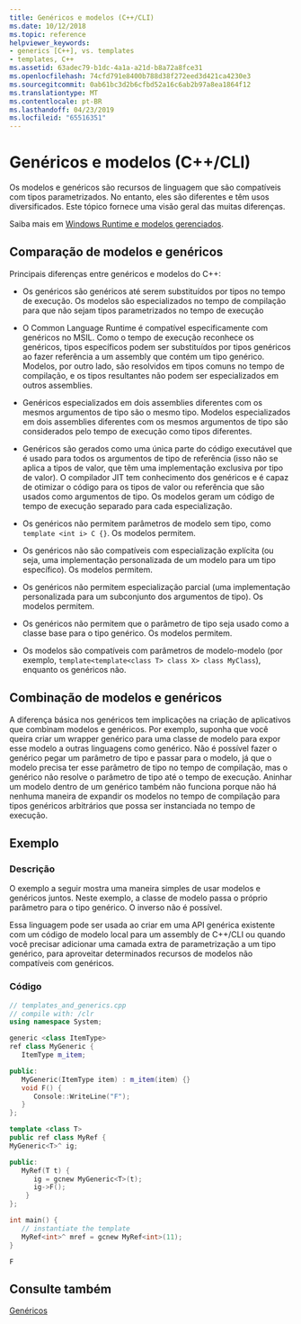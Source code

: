 ```yaml
---
title: Genéricos e modelos (C++/CLI)
ms.date: 10/12/2018
ms.topic: reference
helpviewer_keywords:
- generics [C++], vs. templates
- templates, C++
ms.assetid: 63adec79-b1dc-4a1a-a21d-b8a72a8fce31
ms.openlocfilehash: 74cfd791e8400b788d38f272eed3d421ca4230e3
ms.sourcegitcommit: 0ab61bc3d2b6cfbd52a16c6ab2b97a8ea1864f12
ms.translationtype: MT
ms.contentlocale: pt-BR
ms.lasthandoff: 04/23/2019
ms.locfileid: "65516351"
---
```

# <a name="generics-and-templates-ccli"></a>Genéricos e modelos (C++/CLI)

Os modelos e genéricos são recursos de linguagem que são compatíveis com tipos parametrizados. No entanto, eles são diferentes e têm usos diversificados. Este tópico fornece uma visão geral das muitas diferenças.

Saiba mais em [Windows Runtime e modelos gerenciados](windows-runtime-and-managed-templates-cpp-component-extensions.md).

## <a name="comparing-templates-and-generics"></a>Comparação de modelos e genéricos

Principais diferenças entre genéricos e modelos do C++:

- Os genéricos são genéricos até serem substituídos por tipos no tempo de execução. Os modelos são especializados no tempo de compilação para que não sejam tipos parametrizados no tempo de execução

- O Common Language Runtime é compatível especificamente com genéricos no MSIL. Como o tempo de execução reconhece os genéricos, tipos específicos podem ser substituídos por tipos genéricos ao fazer referência a um assembly que contém um tipo genérico. Modelos, por outro lado, são resolvidos em tipos comuns no tempo de compilação, e os tipos resultantes não podem ser especializados em outros assemblies.

- Genéricos especializados em dois assemblies diferentes com os mesmos argumentos de tipo são o mesmo tipo. Modelos especializados em dois assemblies diferentes com os mesmos argumentos de tipo são considerados pelo tempo de execução como tipos diferentes.

- Genéricos são gerados como uma única parte do código executável que é usado para todos os argumentos de tipo de referência (isso não se aplica a tipos de valor, que têm uma implementação exclusiva por tipo de valor). O compilador JIT tem conhecimento dos genéricos e é capaz de otimizar o código para os tipos de valor ou referência que são usados como argumentos de tipo. Os modelos geram um código de tempo de execução separado para cada especialização.

- Os genéricos não permitem parâmetros de modelo sem tipo, como `template <int i> C {}`. Os modelos permitem.

- Os genéricos não são compatíveis com especialização explícita (ou seja, uma implementação personalizada de um modelo para um tipo específico). Os modelos permitem.

- Os genéricos não permitem especialização parcial (uma implementação personalizada para um subconjunto dos argumentos de tipo). Os modelos permitem.

- Os genéricos não permitem que o parâmetro de tipo seja usado como a classe base para o tipo genérico. Os modelos permitem.

- Os modelos são compatíveis com parâmetros de modelo-modelo (por exemplo, `template<template<class T> class X> class MyClass`), enquanto os genéricos não.

## <a name="combining-templates-and-generics"></a>Combinação de modelos e genéricos

A diferença básica nos genéricos tem implicações na criação de aplicativos que combinam modelos e genéricos. Por exemplo, suponha que você queira criar um wrapper genérico para uma classe de modelo para expor esse modelo a outras linguagens como genérico. Não é possível fazer o genérico pegar um parâmetro de tipo e passar para o modelo, já que o modelo precisa ter esse parâmetro de tipo no tempo de compilação, mas o genérico não resolve o parâmetro de tipo até o tempo de execução. Aninhar um modelo dentro de um genérico também não funciona porque não há nenhuma maneira de expandir os modelos no tempo de compilação para tipos genéricos arbitrários que possa ser instanciada no tempo de execução.

## <a name="example"></a>Exemplo

### <a name="description"></a>Descrição

O exemplo a seguir mostra uma maneira simples de usar modelos e genéricos juntos. Neste exemplo, a classe de modelo passa o próprio parâmetro para o tipo genérico. O inverso não é possível.

Essa linguagem pode ser usada ao criar em uma API genérica existente com um código de modelo local para um assembly de C++/CLI ou quando você precisar adicionar uma camada extra de parametrização a um tipo genérico, para aproveitar determinados recursos de modelos não compatíveis com genéricos.

### <a name="code"></a>Código

```cpp
// templates_and_generics.cpp
// compile with: /clr
using namespace System;

generic <class ItemType>
ref class MyGeneric {
   ItemType m_item;

public:
   MyGeneric(ItemType item) : m_item(item) {}
   void F() {
      Console::WriteLine("F");
   }
};

template <class T>
public ref class MyRef {
MyGeneric<T>^ ig;

public:
   MyRef(T t) {
      ig = gcnew MyGeneric<T>(t);
      ig->F();
    }
};

int main() {
   // instantiate the template
   MyRef<int>^ mref = gcnew MyRef<int>(11);
}
```

```Output
F
```

## <a name="see-also"></a>Consulte também

[Genéricos](generics-cpp-component-extensions.md)